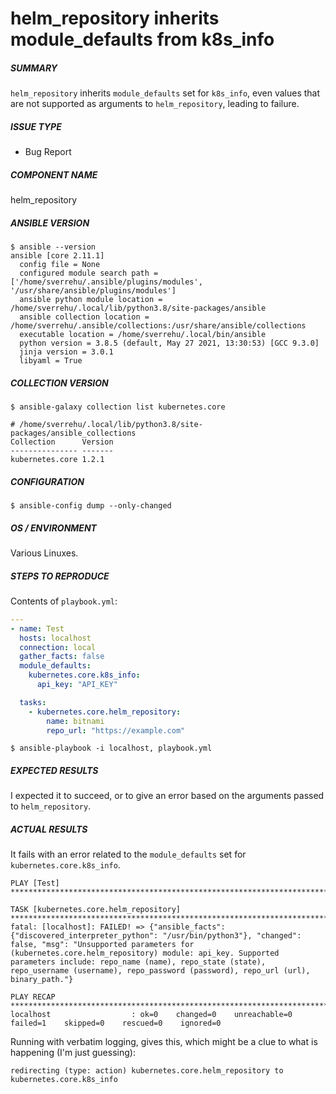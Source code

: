 # helm_repository inherits module_defaults from k8s_info

<!--- Verify first that your issue is not already reported on GitHub -->
<!--- Also test if the latest release and devel branch are affected too -->
<!--- Complete *all* sections as described, this form is processed automatically -->

##### SUMMARY
<!--- Explain the problem briefly below -->

`helm_repository` inherits `module_defaults` set for `k8s_info`, even
values that are not supported as arguments to `helm_repository`,
leading to failure.

##### ISSUE TYPE
- Bug Report

##### COMPONENT NAME
<!--- Write the short name of the module, plugin, task or feature below, use your best guess if unsure -->

helm_repository

##### ANSIBLE VERSION
<!--- Paste verbatim output from "ansible --version" between quotes -->
```paste below
$ ansible --version
ansible [core 2.11.1] 
  config file = None
  configured module search path = ['/home/sverrehu/.ansible/plugins/modules', '/usr/share/ansible/plugins/modules']
  ansible python module location = /home/sverrehu/.local/lib/python3.8/site-packages/ansible
  ansible collection location = /home/sverrehu/.ansible/collections:/usr/share/ansible/collections
  executable location = /home/sverrehu/.local/bin/ansible
  python version = 3.8.5 (default, May 27 2021, 13:30:53) [GCC 9.3.0]
  jinja version = 3.0.1
  libyaml = True
```

##### COLLECTION VERSION
<!--- Paste verbatim output from "ansible-galaxy collection list <namespace>.<collection>"  between the quotes
for example: ansible-galaxy collection list community.general
-->
```paste below
$ ansible-galaxy collection list kubernetes.core

# /home/sverrehu/.local/lib/python3.8/site-packages/ansible_collections
Collection      Version
--------------- -------
kubernetes.core 1.2.1  
```

##### CONFIGURATION
<!--- Paste verbatim output from "ansible-config dump --only-changed" between quotes -->
```paste below
$ ansible-config dump --only-changed
```

##### OS / ENVIRONMENT
<!--- Provide all relevant information below, e.g. target OS versions, network device firmware, etc. -->
Various Linuxes.

##### STEPS TO REPRODUCE
<!--- Describe exactly how to reproduce the problem, using a minimal test-case -->

<!--- Paste example playbooks or commands between quotes below -->
Contents of `playbook.yml`:

```yaml
---
- name: Test
  hosts: localhost
  connection: local
  gather_facts: false
  module_defaults:
    kubernetes.core.k8s_info:
      api_key: "API_KEY"

  tasks:
    - kubernetes.core.helm_repository:
        name: bitnami
        repo_url: "https://example.com"
```

```shell
$ ansible-playbook -i localhost, playbook.yml
```

<!--- HINT: You can paste gist.github.com links for larger files -->

##### EXPECTED RESULTS
<!--- Describe what you expected to happen when running the steps above -->

I expected it to succeed, or to give an error based on the arguments
passed to `helm_repository`.

##### ACTUAL RESULTS
<!--- Describe what actually happened. If possible run with extra verbosity (-vvvv) -->

It fails with an error related to the `module_defaults` set for
`kubernetes.core.k8s_info`.

<!--- Paste verbatim command output between quotes -->
```paste below
PLAY [Test] ************************************************************************************************************

TASK [kubernetes.core.helm_repository] *********************************************************************************
fatal: [localhost]: FAILED! => {"ansible_facts": {"discovered_interpreter_python": "/usr/bin/python3"}, "changed": false, "msg": "Unsupported parameters for (kubernetes.core.helm_repository) module: api_key. Supported parameters include: repo_name (name), repo_state (state), repo_username (username), repo_password (password), repo_url (url), binary_path."}

PLAY RECAP *************************************************************************************************************
localhost                  : ok=0    changed=0    unreachable=0    failed=1    skipped=0    rescued=0    ignored=0   
```

Running with verbatim logging, gives this, which might be a clue to
what is happening (I'm just guessing):

```
redirecting (type: action) kubernetes.core.helm_repository to kubernetes.core.k8s_info
```
